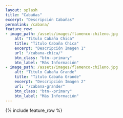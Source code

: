 ```yaml
---
layout: splash
title: "Cabañas"
excerpt: "Descripción Cabañas"
permalink: /cabana/
feature_row:
- image_path: /assets/images/flamenco-chileno.jpg
    alt: "Titulo Cabaña Chica"
    title: "Titulo Cabaña Chica"
    excerpt: "Descripción Imagen 1"  
    url: "/cabana-chica/"
    btn_class: "btn--primary"
    btn_label: "Más Información"
- image_path: /assets/images/flamenco-chileno.jpg
    alt: "Titulo Cabaña Grande"
    title: "Titulo Cabaña Grande"
    excerpt: "Descripción Imagen 2"  
    url: "/cabana-grande/"
    btn_class: "btn--primary"
    btn_label: "Más Información"
---
```


{% include feature_row %}
